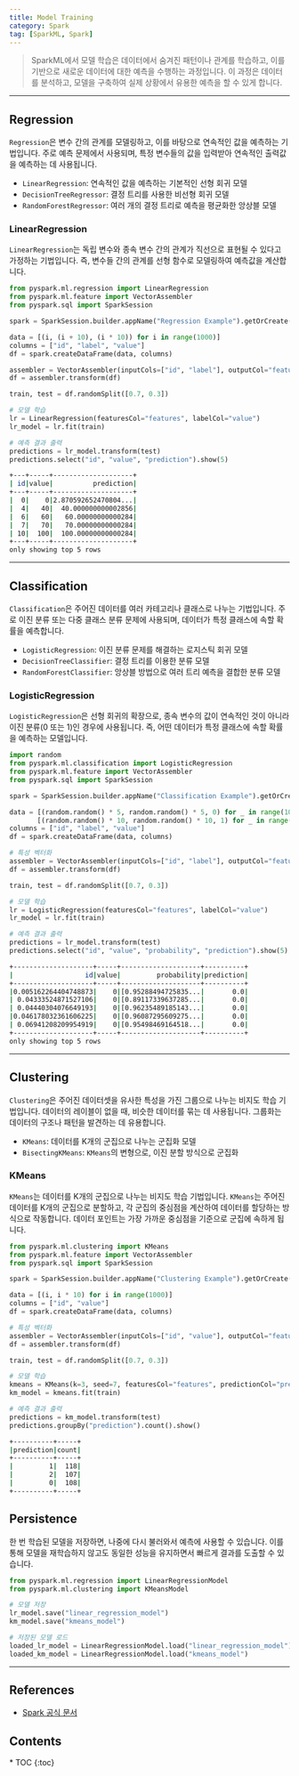 ```yaml
---
title: Model Training
category: Spark
tag: [SparkML, Spark]
---
```


> SparkML에서 모델 학습은 데이터에서 숨겨진 패턴이나 관계를 학습하고, 이를 기반으로 새로운 데이터에 대한 예측을 수행하는 과정입니다. 이 과정은 데이터를 분석하고, 모델을 구축하여 실제 상황에서 유용한 예측을 할 수 있게 합니다.

---

## Regression
`Regression`은 변수 간의 관계를 모델링하고, 이를 바탕으로 연속적인 값을 예측하는 기법입니다. 주로 예측 문제에서 사용되며, 특정 변수들의 값을 입력받아 연속적인 출력값을 예측하는 데 사용됩니다.

- `LinearRegression`: 연속적인 값을 예측하는 기본적인 선형 회귀 모델
- `DecisionTreeRegressor`: 결정 트리를 사용한 비선형 회귀 모델
- `RandomForestRegressor`: 여러 개의 결정 트리로 예측을 평균화한 앙상블 모델

### LinearRegression
`LinearRegression`는 독립 변수와 종속 변수 간의 관계가 직선으로 표현될 수 있다고 가정하는 기법입니다. 즉, 변수들 간의 관계를 선형 함수로 모델링하여 예측값을 계산합니다. 

```python
from pyspark.ml.regression import LinearRegression
from pyspark.ml.feature import VectorAssembler
from pyspark.sql import SparkSession

spark = SparkSession.builder.appName("Regression Example").getOrCreate()

data = [(i, (i + 10), (i * 10)) for i in range(1000)]
columns = ["id", "label", "value"]
df = spark.createDataFrame(data, columns)

assembler = VectorAssembler(inputCols=["id", "label"], outputCol="features")
df = assembler.transform(df)

train, test = df.randomSplit([0.7, 0.3])

# 모델 학습
lr = LinearRegression(featuresCol="features", labelCol="value")
lr_model = lr.fit(train)

# 예측 결과 출력
predictions = lr_model.transform(test)
predictions.select("id", "value", "prediction").show(5)
```

```bash
+---+-----+--------------------+
| id|value|          prediction|
+---+-----+--------------------+
|  0|    0|2.870592652470804...|
|  4|   40|  40.000000000002856|
|  6|   60|   60.00000000000284|
|  7|   70|   70.00000000000284|
| 10|  100|  100.00000000000284|
+---+-----+--------------------+
only showing top 5 rows
```

---

## Classification
`Classification`은 주어진 데이터를 여러 카테고리나 클래스로 나누는 기법입니다. 주로 이진 분류 또는 다중 클래스 분류 문제에 사용되며, 데이터가 특정 클래스에 속할 확률을 예측합니다.

- `LogisticRegression`: 이진 분류 문제를 해결하는 로지스틱 회귀 모델
- `DecisionTreeClassifier`: 결정 트리를 이용한 분류 모델
- `RandomForestClassifier`: 앙상블 방법으로 여러 트리 예측을 결합한 분류 모델

### LogisticRegression
`LogisticRegression`은 선형 회귀의 확장으로, 종속 변수의 값이 연속적인 것이 아니라 이진 분류(0 또는 1)인 경우에 사용됩니다. 즉, 어떤 데이터가 특정 클래스에 속할 확률을 예측하는 모델입니다. 

```python
import random
from pyspark.ml.classification import LogisticRegression
from pyspark.ml.feature import VectorAssembler
from pyspark.sql import SparkSession

spark = SparkSession.builder.appName("Classification Example").getOrCreate()

data = [(random.random() * 5, random.random() * 5, 0) for _ in range(1000)] + \
       [(random.random() * 10, random.random() * 10, 1) for _ in range(1000)]
columns = ["id", "label", "value"]
df = spark.createDataFrame(data, columns)

# 특성 벡터화
assembler = VectorAssembler(inputCols=["id", "label"], outputCol="features")
df = assembler.transform(df)

train, test = df.randomSplit([0.7, 0.3])

# 모델 학습
lr = LogisticRegression(featuresCol="features", labelCol="value")
lr_model = lr.fit(train)

# 예측 결과 출력
predictions = lr_model.transform(test)
predictions.select("id", "value", "probability", "prediction").show(5)
```

```bash
+--------------------+-----+--------------------+----------+
|                  id|value|         probability|prediction|
+--------------------+-----+--------------------+----------+
|0.005162264404748873|    0|[0.95288494725835...|       0.0|
| 0.04333524871527106|    0|[0.89117339637285...|       0.0|
| 0.04440304076649193|    0|[0.96235489185143...|       0.0|
|0.046178032361606225|    0|[0.96087295609275...|       0.0|
| 0.06941208209954919|    0|[0.95498469164518...|       0.0|
+--------------------+-----+--------------------+----------+
only showing top 5 rows
```

---

## Clustering
`Clustering`은 주어진 데이터셋을 유사한 특성을 가진 그룹으로 나누는 비지도 학습 기법입니다. 데이터의 레이블이 없을 때, 비슷한 데이터를 묶는 데 사용됩니다. 그룹화는 데이터의 구조나 패턴을 발견하는 데 유용합니다.

- `KMeans`: 데이터를 K개의 군집으로 나누는 군집화 모델
- `BisectingKMeans`: `KMeans`의 변형으로, 이진 분할 방식으로 군집화

### KMeans
`KMeans`는 데이터를 K개의 군집으로 나누는 비지도 학습 기법입니다. `KMeans`는 주어진 데이터를 K개의 군집으로 분할하고, 각 군집의 중심점을 계산하여 데이터를 할당하는 방식으로 작동합니다. 데이터 포인트는 가장 가까운 중심점을 기준으로 군집에 속하게 됩니다.

```python
from pyspark.ml.clustering import KMeans
from pyspark.ml.feature import VectorAssembler
from pyspark.sql import SparkSession

spark = SparkSession.builder.appName("Clustering Example").getOrCreate()

data = [(i, i * 10) for i in range(1000)]
columns = ["id", "value"]
df = spark.createDataFrame(data, columns)

# 특성 벡터화
assembler = VectorAssembler(inputCols=["id", "value"], outputCol="features")
df = assembler.transform(df)

train, test = df.randomSplit([0.7, 0.3])

# 모델 학습
kmeans = KMeans(k=3, seed=7, featuresCol="features", predictionCol="prediction")
km_model = kmeans.fit(train)

# 예측 결과 출력
predictions = km_model.transform(test)
predictions.groupBy("prediction").count().show()
```

```bash
+----------+-----+
|prediction|count|
+----------+-----+
|         1|  118|
|         2|  107|
|         0|  108|
+----------+-----+
```

## Persistence
한 번 학습된 모델을 저장하면, 나중에 다시 불러와서 예측에 사용할 수 있습니다. 이를 통해 모델을 재학습하지 않고도 동일한 성능을 유지하면서 빠르게 결과를 도출할 수 있습니다. 

```python
from pyspark.ml.regression import LinearRegressionModel
from pyspark.ml.clustering import KMeansModel

# 모델 저장
lr_model.save("linear_regression_model")
km_model.save("kmeans_model")

# 저장된 모델 로드
loaded_lr_model = LinearRegressionModel.load("linear_regression_model")
loaded_km_model = LinearRegressionModel.load("kmeans_model")
```

---

## References
- [Spark 공식 문서](https://spark.apache.org/docs/latest/)

<nav class="post-toc" markdown="1">
  <h2>Contents</h2>
* TOC
{:toc}
</nav>
